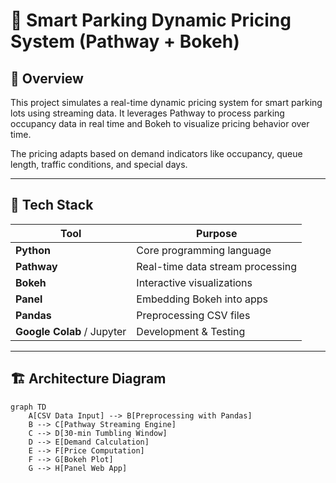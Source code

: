 # 🚗 Smart Parking Dynamic Pricing System (Pathway + Bokeh)

## 📌 Overview

This project simulates a real-time dynamic pricing system for smart parking lots using streaming data. It leverages Pathway to process parking occupancy data in real time and Bokeh to visualize pricing behavior over time. 

The pricing adapts based on demand indicators like occupancy, queue length, traffic conditions, and special days.

---

## 🧰 Tech Stack

| Tool        | Purpose                        |
|-------------|--------------------------------|
| **Python**  | Core programming language      |
| **Pathway** | Real-time data stream processing |
| **Bokeh**   | Interactive visualizations     |
| **Panel**   | Embedding Bokeh into apps      |
| **Pandas**  | Preprocessing CSV files        |
| **Google Colab** / Jupyter | Development & Testing |

---

## 🏗️ Architecture Diagram

```mermaid
graph TD
    A[CSV Data Input] --> B[Preprocessing with Pandas]
    B --> C[Pathway Streaming Engine]
    C --> D[30-min Tumbling Window]
    D --> E[Demand Calculation]
    E --> F[Price Computation]
    F --> G[Bokeh Plot]
    G --> H[Panel Web App]
